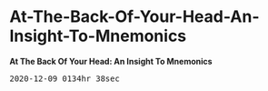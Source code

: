 # At-The-Back-Of-Your-Head-An-Insight-To-Mnemonics
<b>At The Back Of Your Head: An Insight To Mnemonics</b>

<pre>
2020-12-09_0134hr_38sec
</pre>

